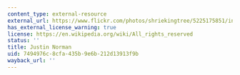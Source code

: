 ```yaml
---
content_type: external-resource
external_url: https://www.flickr.com/photos/shriekingtree/5225175851/in/photostream/
has_external_license_warning: true
license: https://en.wikipedia.org/wiki/All_rights_reserved
status: ''
title: Justin Norman
uid: 7494976c-8cfa-435b-9e6b-212d13913f9b
wayback_url: ''
---
```

